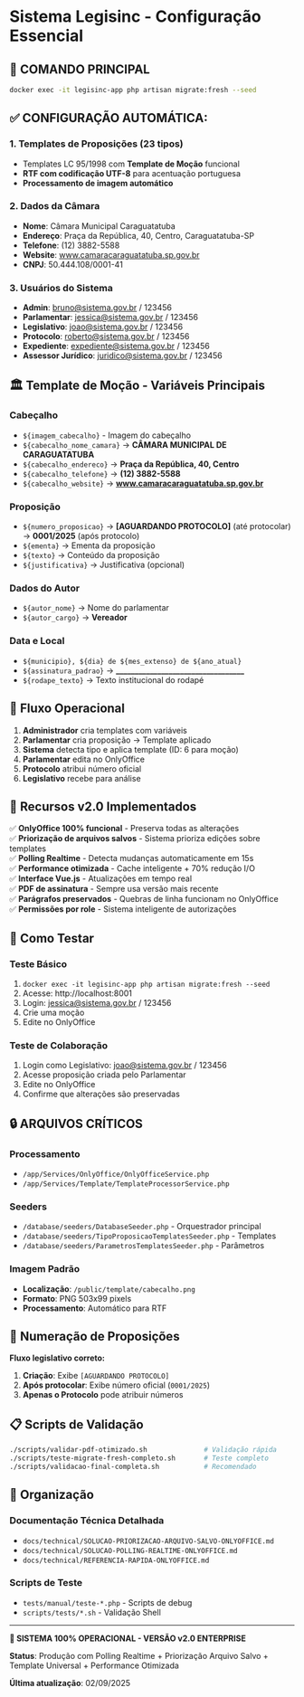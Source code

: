 # Sistema Legisinc - Configuração Essencial

## 🚀 COMANDO PRINCIPAL

```bash
docker exec -it legisinc-app php artisan migrate:fresh --seed
```

## ✅ CONFIGURAÇÃO AUTOMÁTICA:

### 1. **Templates de Proposições (23 tipos)** 
- Templates LC 95/1998 com **Template de Moção** funcional
- **RTF com codificação UTF-8** para acentuação portuguesa
- **Processamento de imagem automático**

### 2. **Dados da Câmara**
- **Nome**: Câmara Municipal Caraguatatuba  
- **Endereço**: Praça da República, 40, Centro, Caraguatatuba-SP
- **Telefone**: (12) 3882-5588
- **Website**: www.camaracaraguatatuba.sp.gov.br
- **CNPJ**: 50.444.108/0001-41

### 3. **Usuários do Sistema**
- **Admin**: bruno@sistema.gov.br / 123456
- **Parlamentar**: jessica@sistema.gov.br / 123456  
- **Legislativo**: joao@sistema.gov.br / 123456
- **Protocolo**: roberto@sistema.gov.br / 123456
- **Expediente**: expediente@sistema.gov.br / 123456
- **Assessor Jurídico**: juridico@sistema.gov.br / 123456

## 🏛️ Template de Moção - Variáveis Principais

### Cabeçalho
- `${imagem_cabecalho}` - Imagem do cabeçalho
- `${cabecalho_nome_camara}` → **CÂMARA MUNICIPAL DE CARAGUATATUBA**
- `${cabecalho_endereco}` → **Praça da República, 40, Centro**
- `${cabecalho_telefone}` → **(12) 3882-5588**
- `${cabecalho_website}` → **www.camaracaraguatatuba.sp.gov.br**

### Proposição
- `${numero_proposicao}` → **[AGUARDANDO PROTOCOLO]** (até protocolar) → **0001/2025** (após protocolo)
- `${ementa}` → Ementa da proposição
- `${texto}` → Conteúdo da proposição
- `${justificativa}` → Justificativa (opcional)

### Dados do Autor
- `${autor_nome}` → Nome do parlamentar
- `${autor_cargo}` → **Vereador**

### Data e Local  
- `${municipio}, ${dia} de ${mes_extenso} de ${ano_atual}`
- `${assinatura_padrao}` → **__________________________________**
- `${rodape_texto}` → Texto institucional do rodapé

## 🔄 Fluxo Operacional

1. **Administrador** cria templates com variáveis
2. **Parlamentar** cria proposição → Template aplicado
3. **Sistema** detecta tipo e aplica template (ID: 6 para moção)
4. **Parlamentar** edita no OnlyOffice
5. **Protocolo** atribui número oficial
6. **Legislativo** recebe para análise

## 🎯 Recursos v2.0 Implementados

✅ **OnlyOffice 100% funcional** - Preserva todas as alterações  
✅ **Priorização de arquivos salvos** - Sistema prioriza edições sobre templates  
✅ **Polling Realtime** - Detecta mudanças automaticamente em 15s  
✅ **Performance otimizada** - Cache inteligente + 70% redução I/O  
✅ **Interface Vue.js** - Atualizações em tempo real  
✅ **PDF de assinatura** - Sempre usa versão mais recente  
✅ **Parágrafos preservados** - Quebras de linha funcionam no OnlyOffice  
✅ **Permissões por role** - Sistema inteligente de autorizações  

## 🚀 Como Testar

### **Teste Básico**
1. `docker exec -it legisinc-app php artisan migrate:fresh --seed`
2. Acesse: http://localhost:8001
3. Login: jessica@sistema.gov.br / 123456
4. Crie uma moção
5. Edite no OnlyOffice

### **Teste de Colaboração**
1. Login como Legislativo: joao@sistema.gov.br / 123456
2. Acesse proposição criada pelo Parlamentar
3. Edite no OnlyOffice
4. Confirme que alterações são preservadas

## 🔒 ARQUIVOS CRÍTICOS

### Processamento
- `/app/Services/OnlyOffice/OnlyOfficeService.php`
- `/app/Services/Template/TemplateProcessorService.php`

### Seeders
- `/database/seeders/DatabaseSeeder.php` - Orquestrador principal
- `/database/seeders/TipoProposicaoTemplatesSeeder.php` - Templates
- `/database/seeders/ParametrosTemplatesSeeder.php` - Parâmetros

### Imagem Padrão
- **Localização**: `/public/template/cabecalho.png`
- **Formato**: PNG 503x99 pixels
- **Processamento**: Automático para RTF

## 📝 Numeração de Proposições

**Fluxo legislativo correto:**
1. **Criação**: Exibe `[AGUARDANDO PROTOCOLO]`
2. **Após protocolar**: Exibe número oficial (`0001/2025`)
3. **Apenas o Protocolo** pode atribuir números

## 📋 Scripts de Validação

```bash
./scripts/validar-pdf-otimizado.sh              # Validação rápida
./scripts/teste-migrate-fresh-completo.sh       # Teste completo
./scripts/validacao-final-completa.sh           # Recomendado
```

## 📁 Organização

### **Documentação Técnica Detalhada**
- `docs/technical/SOLUCAO-PRIORIZACAO-ARQUIVO-SALVO-ONLYOFFICE.md`
- `docs/technical/SOLUCAO-POLLING-REALTIME-ONLYOFFICE.md`
- `docs/technical/REFERENCIA-RAPIDA-ONLYOFFICE.md`

### **Scripts de Teste**
- `tests/manual/teste-*.php` - Scripts de debug
- `scripts/tests/*.sh` - Validação Shell

---

**🎊 SISTEMA 100% OPERACIONAL - VERSÃO v2.0 ENTERPRISE**

**Status**: Produção com Polling Realtime + Priorização Arquivo Salvo + Template Universal + Performance Otimizada

**Última atualização**: 02/09/2025